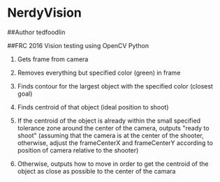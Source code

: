 # NerdyVision

##Author 
tedfoodlin

##FRC 2016 Vision testing using OpenCV Python

1. Gets frame from camera

2. Removes everything but specified color (green) in frame

3. Finds contour for the largest object with the specified color (closest goal)

4. Finds centroid of that object (ideal position to shoot)

5. If the centroid of the object is already within the small specified tolerance zone around the center of the camera, outputs "ready to shoot" (assuming that the camera is at the center of the shooter, otherwise, adjust the frameCenterX and frameCenterY according to position of camera relative to the shooter)

6. Otherwise, outputs how to move in order to get the centroid of the object as close as possible to the center of the camara 

